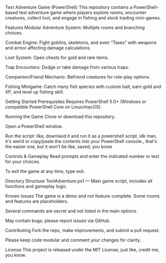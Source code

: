 Text Adventure Game (PowerShell)
This repository contains a PowerShell-based text adventure game where players explore rooms, encounter creatures, collect loot, and engage in fishing and stock trading mini-games.

Features
Modular Adventure System: Multiple rooms and branching choices.

Combat Engine: Fight goblins, skeletons, and even “Taxes” with weapons and armor affecting damage calculations.

Loot System: Open chests for gold and rare items.

Trap Encounters: Dodge or take damage from various traps.

Companion/Friend Mechanic: Befriend creatures for role-play options.

Fishing Minigame: Catch many fish species with custom bait, earn gold and XP, and level up fishing skill.

Getting Started
Prerequisites
Requires PowerShell 5.0+ (Windows or compatible PowerShell Core on Linux/macOS).

Running the Game
Clone or download this repository.

Open a PowerShell window.

Run the script:
like, downlaod it and run it as a powershell script, idk man, it's weird
or copy/paste the contents into your PowerShell console., that's the easier one, but it won't be like, saved, you know

Controls & Gameplay
Read prompts and enter the indicated number or text for your choices.

To exit the game at any time, type exit.

Directory Structure
TextAdventure.ps1 — Main game script, includes all functions and gameplay logic.

Known Issues
The game is a demo and not feature-complete. Some rooms and features are placeholders.

Several commands are secret and not listed in the main options.

May contain bugs; please report issues via GitHub.

Contributing
Fork the repo, make improvements, and submit a pull request.

Please keep code modular and comment your changes for clarity.

License
This project is released under the MIT License, just like, credit me, you know.
